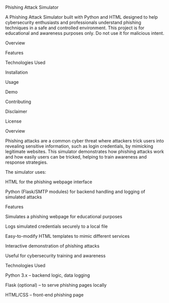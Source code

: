Phishing Attack Simulator

A Phishing Attack Simulator built with Python and HTML designed to help cybersecurity enthusiasts and professionals understand phishing techniques in a safe and controlled environment. This project is for educational and awareness purposes only. Do not use it for malicious intent.


Overview

Features

Technologies Used

Installation

Usage

Demo

Contributing

Disclaimer

License

Overview

Phishing attacks are a common cyber threat where attackers trick users into revealing sensitive information, such as login credentials, by mimicking legitimate websites. This simulator demonstrates how phishing attacks work and how easily users can be tricked, helping to train awareness and response strategies.

The simulator uses:

HTML for the phishing webpage interface

Python (Flask/SMTP modules) for backend handling and logging of simulated attacks

Features

Simulates a phishing webpage for educational purposes

Logs simulated credentials securely to a local file

Easy-to-modify HTML templates to mimic different services

Interactive demonstration of phishing attacks

Useful for cybersecurity training and awareness

Technologies Used

Python 3.x – backend logic, data logging

Flask (optional) – to serve phishing pages locally

HTML/CSS – front-end phishing page
